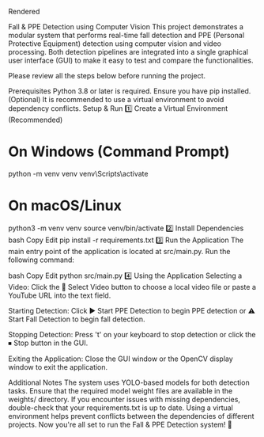 
Rendered

Fall & PPE Detection using Computer Vision
This project demonstrates a modular system that performs real-time fall detection and PPE (Personal Protective Equipment) detection using computer vision and video processing. Both detection pipelines are integrated into a single graphical user interface (GUI) to make it easy to test and compare the functionalities.

Please review all the steps below before running the project.

Prerequisites
Python 3.8 or later is required.
Ensure you have pip installed.
(Optional) It is recommended to use a virtual environment to avoid dependency conflicts.
Setup & Run
1️⃣ Create a Virtual Environment (Recommended)
# On Windows (Command Prompt)
python -m venv venv
venv\Scripts\activate

# On macOS/Linux
python3 -m venv venv
source venv/bin/activate
2️⃣ Install Dependencies
bash
Copy
Edit
pip install -r requirements.txt
3️⃣ Run the Application
The main entry point of the application is located at src/main.py. Run the following command:

bash
Copy
Edit
python src/main.py
4️⃣ Using the Application
Selecting a Video:
Click the 📂 Select Video button to choose a local video file or paste a YouTube URL into the text field.

Starting Detection:
Click ▶ Start PPE Detection to begin PPE detection or ⚠︎ Start Fall Detection to begin fall detection.

Stopping Detection:
Press 't' on your keyboard to stop detection or click the ⏹ Stop button in the GUI.

Exiting the Application:
Close the GUI window or the OpenCV display window to exit the application.

Additional Notes
The system uses YOLO-based models for both detection tasks. Ensure that the required model weight files are available in the weights/ directory.
If you encounter issues with missing dependencies, double-check that your requirements.txt is up to date.
Using a virtual environment helps prevent conflicts between the dependencies of different projects.
Now you're all set to run the Fall & PPE Detection system! 🚀
